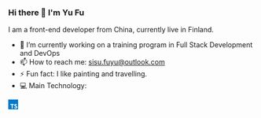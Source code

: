 ### Hi there 👋 I'm Yu Fu

I am a front-end developer from China, currently live in Finland.

- 🔭 I’m currently working on a training program in Full Stack Development and DevOps 
- 📫 How to reach me: sisu.fuyu@outlook.com
- ⚡ Fun fact: I like painting and travelling.
- 💻 Main Technology: 
<img src="imgs/typescript.svg" width="20px" height="20px" style="display: inline-block; margin-right: 5px" />
